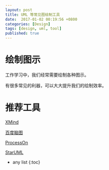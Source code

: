 ```yaml
---
layout: post
title: UML 等常见图绘制工具
date:  2017-01-02 00:19:56 +0800
categories: [Design]
tags: [design, uml, tool]
published: true
---
```


# 绘制图示

工作学习中，我们经常需要绘制各种图示。

有很多常见的利器，可以大大提升我们的绘制效率。

# 推荐工具

[XMind](https://www.xmind.net/)

[百度脑图](http://naotu.baidu.com/)

[ProcessOn](https://www.processon.com/)

[StarUML](http://staruml.io/)

* any list
{:toc}